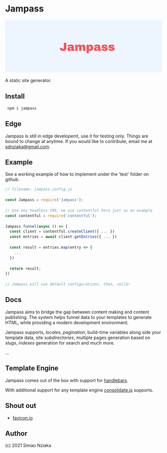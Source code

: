 # Jampass

![Another one](./jampass-logo.png)

A static site generator.

## Install

```bash
 npm i jampass
```

## Edge

Jampass is still in edge developemt, use it for testing only. Things are bound to change at anytime.
If you would like to contribute, email me at sdnziaka@gmail.com.

## Example

See a working example of how to implement under the 'test' folder on github.

```js
// filename: jampass.config.js

const Jampass = require('jampass');

// Use any headless CMS, we use contentful here just as an example
const contentful = require('contentful');

Jampass.funnel(async () => {
  const client = contentful.createClient({ ... })
  const entries = await client.getEntries({ ... })

  const result = entries.map(entry => {
    ...
  })

  return result;
})

// Jampass will use default configurations, then, voilá!

```

## Docs

Jampass aims to bridge the gap between content making and content publishing.
The system helps funnel data to your templates to generate HTML, while providing a modern development environment.

Jampass supports, *locales*, *pagination*, build-time variables along side your template data, site *subdirectories*, multiple pages generation based on *slugs*, *indexes* generation for search and much more.

...

## Template Engine

Jampass comes out of the box with support for [handlebars](https://www.npmjs.com/package/handlebars).

With additional support for any template engine [consolidate.js](https://www.npmjs.com/package/consolidate) supports.

## Shout out

- [favicon.io](https://favicon.io/favicon-generator/)

## Author

(c) 2021 Simao Nziaka
